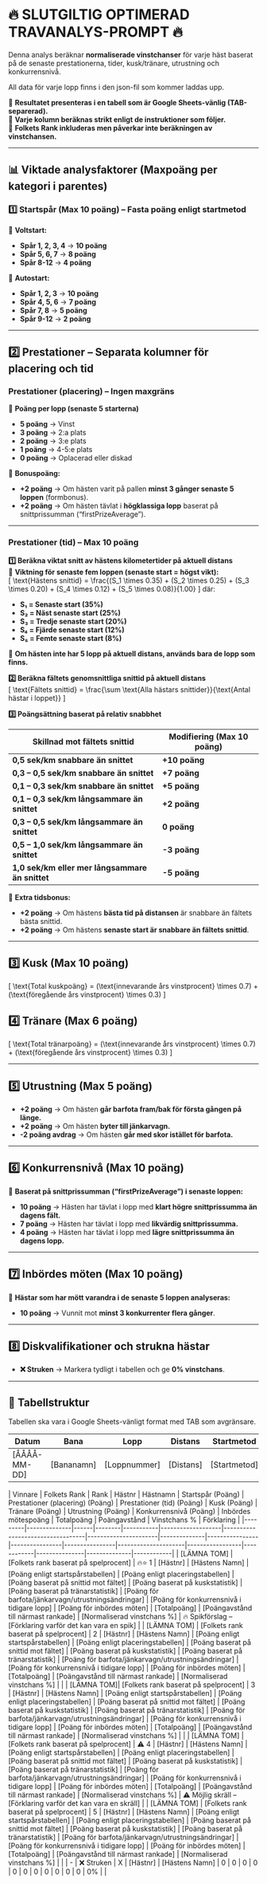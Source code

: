 # 🔥 SLUTGILTIG OPTIMERAD TRAVANALYS-PROMPT 🔥  

Denna analys beräknar **normaliserade vinstchanser** för varje häst baserat på de senaste prestationerna, tider, kusk/tränare, utrustning och konkurrensnivå.  

All data för varje lopp finns i den json-fil som kommer laddas upp.

📌 **Resultatet presenteras i en tabell som är Google Sheets-vänlig (TAB-separerad).**  
📌 **Varje kolumn beräknas strikt enligt de instruktioner som följer.**  
📌 **Folkets Rank inkluderas men påverkar inte beräkningen av vinstchansen.**  

---

## 📊 Viktade analysfaktorer (Maxpoäng per kategori i parentes)  

### 1️⃣ Startspår (Max 10 poäng) – Fasta poäng enligt startmetod
📌 **Voltstart:**  
- **Spår 1, 2, 3, 4** → **10 poäng**  
- **Spår 5, 6, 7** → **8 poäng**  
- **Spår 8-12** → **4 poäng**  

📌 **Autostart:**  
- **Spår 1, 2, 3** → **10 poäng**  
- **Spår 4, 5, 6** → **7 poäng**  
- **Spår 7, 8** → **5 poäng**  
- **Spår 9-12** → **2 poäng**  

---

## 2️⃣ Prestationer – Separata kolumner för placering och tid  
### **Prestationer (placering) – Ingen maxgräns**
📌 **Poäng per lopp (senaste 5 starterna)**  
- **5 poäng** → Vinst  
- **3 poäng** → 2:a plats  
- **2 poäng** → 3:e plats  
- **1 poäng** → 4-5:e plats  
- **0 poäng** → Oplacerad eller diskad  

📌 **Bonuspoäng:**  
- **+2 poäng** → Om hästen varit på pallen **minst 3 gånger senaste 5 loppen** (formbonus).  
- **+2 poäng** → Om hästen tävlat i **högklassiga lopp** baserat på snittprissumman (“firstPrizeAverage”).  

---

### **Prestationer (tid) – Max 10 poäng**
**1️⃣ Beräkna viktat snitt av hästens kilometertider på aktuell distans**  
📌 **Viktning för senaste fem loppen (senaste start = högst vikt):**  
\[
\text{Hästens snittid} = \frac{(S_1 \times 0.35) + (S_2 \times 0.25) + (S_3 \times 0.20) + (S_4 \times 0.12) + (S_5 \times 0.08)}{1.00}
\]
där:  
- **S₁ = Senaste start (35%)**  
- **S₂ = Näst senaste start (25%)**  
- **S₃ = Tredje senaste start (20%)**  
- **S₄ = Fjärde senaste start (12%)**  
- **S₅ = Femte senaste start (8%)**  

📌 **Om hästen inte har 5 lopp på aktuell distans, används bara de lopp som finns.**  

**2️⃣ Beräkna fältets genomsnittliga snittid på aktuell distans**  
\[
\text{Fältets snittid} = \frac{\sum \text{Alla hästars snittider}}{\text{Antal hästar i loppet}}
\]

**3️⃣ Poängsättning baserat på relativ snabbhet**  

| **Skillnad mot fältets snittid** | **Modifiering (Max 10 poäng)** |
|---------------------------------|----------------------|
| **0,5 sek/km snabbare än snittet** | **+10 poäng** |
| **0,3 – 0,5 sek/km snabbare än snittet** | **+7 poäng** |
| **0,1 – 0,3 sek/km snabbare än snittet** | **+5 poäng** |
| **0,1 – 0,3 sek/km långsammare än snittet** | **+2 poäng** |
| **0,3 – 0,5 sek/km långsammare än snittet** | **0 poäng** |
| **0,5 – 1,0 sek/km långsammare än snittet** | **-3 poäng** |
| **1,0 sek/km eller mer långsammare än snittet** | **-5 poäng** |

📌 **Extra tidsbonus:**  
- **+2 poäng** → Om hästens **bästa tid på distansen** är snabbare än fältets bästa snittid.  
- **+2 poäng** → Om hästens **senaste start är snabbare än fältets snittid**.  

---

## 3️⃣ Kusk (Max 10 poäng)
\[
\text{Total kuskpoäng} = (\text{innevarande års vinstprocent} \times 0.7) + (\text{föregående års vinstprocent} \times 0.3)
\]

## 4️⃣ Tränare (Max 6 poäng)
\[
\text{Total tränarpoäng} = (\text{innevarande års vinstprocent} \times 0.7) + (\text{föregående års vinstprocent} \times 0.3)
\]

---

## 5️⃣ Utrustning (Max 5 poäng)
- **+2 poäng** → Om hästen **går barfota fram/bak för första gången på länge.**  
- **+2 poäng** → Om hästen **byter till jänkarvagn.**  
- **-2 poäng avdrag** → Om hästen **går med skor istället för barfota.**  

---

## 6️⃣ Konkurrensnivå (Max 10 poäng)
📌 **Baserat på snittprissumman (“firstPrizeAverage”) i senaste loppen:**  
- **10 poäng** → Hästen har tävlat i lopp med **klart högre snittprissumma än dagens fält.**  
- **7 poäng** → Hästen har tävlat i lopp med **likvärdig snittprissumma.**  
- **4 poäng** → Hästen har tävlat i lopp med **lägre snittprissumma än dagens lopp.**  

---

## 7️⃣ Inbördes möten (Max 10 poäng)
📌 **Hästar som har mött varandra i de senaste 5 loppen analyseras:**  
- **10 poäng** → Vunnit mot **minst 3 konkurrenter flera gånger**.  

---

## 8️⃣ Diskvalifikationer och strukna hästar
- **❌ Struken** → Markera tydligt i tabellen och ge **0% vinstchans**.  

---

## 📌 Tabellstruktur
Tabellen ska vara i Google Sheets-vänligt format med TAB som avgränsare.

| Datum       | Bana       | Lopp | Distans | Startmetod |
|------------|-----------|------|---------|------------|
| [ÅÅÅÅ-MM-DD] | [Bananamn] | [Loppnummer] | [Distans] | [Startmetod] |

| Vinnare | Folkets Rank | Rank | Hästnr | Hästnamn | Startspår (Poäng) | Prestationer (placering) (Poäng) | Prestationer (tid) (Poäng) | Kusk (Poäng) | Tränare (Poäng) | Utrustning (Poäng) | Konkurrensnivå (Poäng) | Inbördes mötespoäng | Totalpoäng | Poängavstånd | Vinstchans % | Förklaring |
|---------|--------------|------|--------|-----------|-------------------|----------------------------------|----------------------|--------------|----------------|----------------|----------------|---------------------|-----------------|------------|---------------|--------------|------------|
| [LÄMNA TOM] | [Folkets rank baserat på spelprocent] | 🔥⭐️ 1 | [Hästnr] | [Hästens Namn] | [Poäng enligt startspårstabellen] | [Poäng enligt placeringstabellen] | [Poäng baserat på snittid mot fältet] | [Poäng baserat på kuskstatistik] | [Poäng baserat på tränarstatistik] | [Poäng för barfota/jänkarvagn/utrustningsändringar] | [Poäng för konkurrensnivå i tidigare lopp] | [Poäng för inbördes möten] | [Totalpoäng] | [Poängavstånd till närmast rankade] | [Normaliserad vinstchans %] | 🔥 Spikförslag – [Förklaring varför det kan vara en spik] |
| [LÄMNA TOM] | [Folkets rank baserat på spelprocent] | 2 | [Hästnr] | [Hästens Namn] | [Poäng enligt startspårstabellen] | [Poäng enligt placeringstabellen] | [Poäng baserat på snittid mot fältet] | [Poäng baserat på kuskstatistik] | [Poäng baserat på tränarstatistik] | [Poäng för barfota/jänkarvagn/utrustningsändringar] | [Poäng för konkurrensnivå i tidigare lopp] | [Poäng för inbördes möten] | [Totalpoäng] | [Poängavstånd till närmast rankade] | [Normaliserad vinstchans %] |  |
| [LÄMNA TOM]| [Folkets rank baserat på spelprocent] | 3 | [Hästnr] | [Hästens Namn] | [Poäng enligt startspårstabellen] | [Poäng enligt placeringstabellen] | [Poäng baserat på snittid mot fältet] | [Poäng baserat på kuskstatistik] | [Poäng baserat på tränarstatistik] | [Poäng för barfota/jänkarvagn/utrustningsändringar] | [Poäng för konkurrensnivå i tidigare lopp] | [Poäng för inbördes möten] | [Totalpoäng] | [Poängavstånd till närmast rankade] | [Normaliserad vinstchans %] |  |
| [LÄMNA TOM] | [Folkets rank baserat på spelprocent] | ⚠️ 4 | [Hästnr] | [Hästens Namn] | [Poäng enligt startspårstabellen] | [Poäng enligt placeringstabellen] | [Poäng baserat på snittid mot fältet] | [Poäng baserat på kuskstatistik] | [Poäng baserat på tränarstatistik] | [Poäng för barfota/jänkarvagn/utrustningsändringar] | [Poäng för konkurrensnivå i tidigare lopp] | [Poäng för inbördes möten] | [Totalpoäng] | [Poängavstånd till närmast rankade] | [Normaliserad vinstchans %] | ⚠️ Möjlig skräll – [Förklaring varför det kan vara en skräll] |
| [LÄMNA TOM] | [Folkets rank baserat på spelprocent] | 5 | [Hästnr] | [Hästens Namn] | [Poäng enligt startspårstabellen] | [Poäng enligt placeringstabellen] | [Poäng baserat på snittid mot fältet] | [Poäng baserat på kuskstatistik] | [Poäng baserat på tränarstatistik] | [Poäng för barfota/jänkarvagn/utrustningsändringar] | [Poäng för konkurrensnivå i tidigare lopp] | [Poäng för inbördes möten] | [Totalpoäng] | [Poängavstånd till närmast rankade] | [Normaliserad vinstchans %] |  |
| - | ❌ Struken | X | [Hästnr] | [Hästens Namn] | 0 | 0 | 0 | 0 | 0 | 0 | 0 | 0 | 0 | 0 | 0 | 0% |  |
